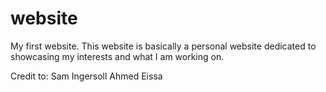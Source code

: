# website
My first website.
This website is basically a personal website dedicated to showcasing my interests and what I am working on.

Credit to:
Sam Ingersoll
Ahmed Eissa